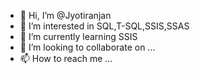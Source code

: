 - 👋 Hi, I’m @Jyotiranjan
- 👀 I’m interested in SQL,T-SQL,SSIS,SSAS
- 🌱 I’m currently learning SSIS
- 💞️ I’m looking to collaborate on ...
- 📫 How to reach me ...

<!---
Jyotiran/Jyotiran is a ✨ special ✨ repository because its `README.md` (this file) appears on your GitHub profile.
You can click the Preview link to take a look at your changes.
--->
